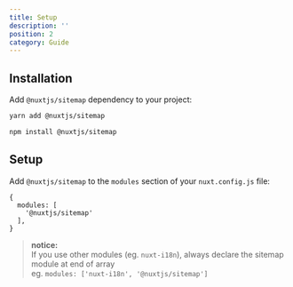 ```yaml
---
title: Setup
description: ''
position: 2
category: Guide
---
```


## Installation

Add `@nuxtjs/sitemap` dependency to your project:

<code-group>
  <code-block label="Yarn" active>

  ```bash
  yarn add @nuxtjs/sitemap
  ```

  </code-block>
  <code-block label="NPM">

  ```bash
  npm install @nuxtjs/sitemap
  ```

  </code-block>
</code-group>

## Setup

Add `@nuxtjs/sitemap` to the `modules` section of your `nuxt.config.js` file:

```js[nuxt.config.js]
{
  modules: [
    '@nuxtjs/sitemap'
  ],
}
```

> **notice:**  
> If you use other modules (eg. `nuxt-i18n`), always declare the sitemap module at end of array  
> eg. `modules: ['nuxt-i18n', '@nuxtjs/sitemap']`
